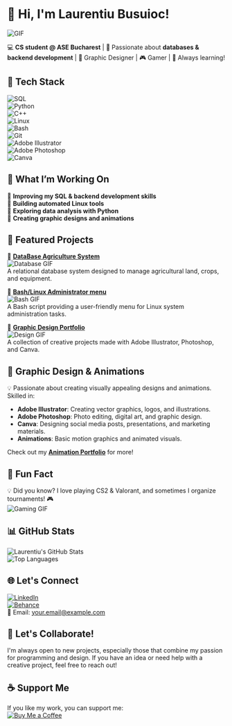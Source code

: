 # 👋 Hi, I'm Laurentiu Busuioc!  
![GIF](https://media.giphy.com/media/your-custom-animation.gif)  

💻 **CS student @ ASE Bucharest** | 💾 Passionate about **databases & backend development** | 🎨 Graphic Designer | 🎮 Gamer | 🚀 Always learning!  

## 🔧 Tech Stack  
![SQL](https://img.shields.io/badge/SQL-025E8C?style=for-the-badge&logo=sqlite&logoColor=white)  
![Python](https://img.shields.io/badge/Python-3776AB?style=for-the-badge&logo=python&logoColor=white)  
![C++](https://img.shields.io/badge/C++-00599C?style=for-the-badge&logo=c%2B%2B&logoColor=white)  
![Linux](https://img.shields.io/badge/Linux-FCC624?style=for-the-badge&logo=linux&logoColor=black)  
![Bash](https://img.shields.io/badge/Bash-121011?style=for-the-badge&logo=gnu-bash&logoColor=white)  
![Git](https://img.shields.io/badge/Git-F05032?style=for-the-badge&logo=git&logoColor=white)  
![Adobe Illustrator](https://img.shields.io/badge/Adobe%20Illustrator-FF9A00?style=for-the-badge&logo=adobe%20illustrator&logoColor=white)  
![Adobe Photoshop](https://img.shields.io/badge/Adobe%20Photoshop-31A8FF?style=for-the-badge&logo=adobe%20photoshop&logoColor=white)  
![Canva](https://img.shields.io/badge/Canva-00C4CC?style=for-the-badge&logo=canva&logoColor=white)  

## 🚀 What I’m Working On  
🔹 **Improving my SQL & backend development skills**  
🔹 **Building automated Linux tools**  
🔹 **Exploring data analysis with Python**  
🔹 **Creating graphic designs and animations**  

## 📌 Featured Projects  
🔹 [**DataBase Agriculture System**](#)  
![Database GIF](https://media.giphy.com/media/database-animation.gif)  
A relational database system designed to manage agricultural land, crops, and equipment.  

🔹 [**Bash/Linux Administrator menu**](#)  
![Bash GIF](https://media.giphy.com/media/bash-animation.gif)  
A Bash script providing a user-friendly menu for Linux system administration tasks.  

🔹 [**Graphic Design Portfolio**](#)  
![Design GIF](https://media.giphy.com/media/design-animation.gif)  
A collection of creative projects made with Adobe Illustrator, Photoshop, and Canva.  

## 🎨 Graphic Design & Animations  
💡 Passionate about creating visually appealing designs and animations. Skilled in:  
- **Adobe Illustrator**: Creating vector graphics, logos, and illustrations.  
- **Adobe Photoshop**: Photo editing, digital art, and graphic design.  
- **Canva**: Designing social media posts, presentations, and marketing materials.  
- **Animations**: Basic motion graphics and animated visuals.  

Check out my [**Animation Portfolio**](#) for more!  

## 🎯 Fun Fact  
💡 Did you know? I love playing CS2 & Valorant, and sometimes I organize tournaments! 🎮  
![Gaming GIF](https://media.giphy.com/media/gaming-animation.gif)  

## 📊 GitHub Stats  
![Laurentiu's GitHub Stats](https://github-readme-stats.vercel.app/api?username=laurentiubusuioc&show_icons=true&theme=dark&include_all_commits=true&count_private=true&animate=true)  
![Top Languages](https://github-readme-stats.vercel.app/api/top-langs/?username=laurentiubusuioc&layout=compact&theme=dark&animate=true)  

## 🌐 Let's Connect  
[![LinkedIn](https://img.shields.io/badge/LinkedIn-0077B5?style=for-the-badge&logo=linkedin&logoColor=white)](https://www.linkedin.com/in/laurentiubusuioc/)  
[![Behance](https://img.shields.io/badge/Behance-1769FF?style=for-the-badge&logo=behance&logoColor=white)](https://www.behance.net/laurentiubusuioc)  
📩 Email: your.email@example.com  

## 🤝 Let's Collaborate!  
I'm always open to new projects, especially those that combine my passion for programming and design. If you have an idea or need help with a creative project, feel free to reach out!  

## ☕ Support Me  
If you like my work, you can support me:  
[![Buy Me a Coffee](https://img.shields.io/badge/Buy%20Me%20a%20Coffee-FFDD00?style=for-the-badge&logo=buy-me-a-coffee&logoColor=black)](https://www.buymeacoffee.com/laurentiubusuioc)  
